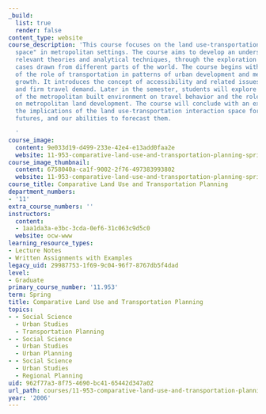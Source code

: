 ```yaml
---
_build:
  list: true
  render: false
content_type: website
course_description: 'This course focuses on the land use-transportation "interaction
  space" in metropolitan settings. The course aims to develop an understanding of
  relevant theories and analytical techniques, through the exploration of various
  cases drawn from different parts of the world. The course begins with an overview
  of the role of transportation in patterns of urban development and metropolitan
  growth. It introduces the concept of accessibility and related issues of individual
  and firm travel demand. Later in the semester, students will explore the influence
  of the metropolitan built environment on travel behavior and the role of transportation
  on metropolitan land development. The course will conclude with an examination of
  the implications of the land use-transportation interaction space for metropolitan
  futures, and our abilities to forecast them.

  '
course_image:
  content: 9e033d19-d499-233e-42e4-e13add0faa2e
  website: 11-953-comparative-land-use-and-transportation-planning-spring-2006
course_image_thumbnail:
  content: 6758040a-ca1f-9002-2f76-497383993802
  website: 11-953-comparative-land-use-and-transportation-planning-spring-2006
course_title: Comparative Land Use and Transportation Planning
department_numbers:
- '11'
extra_course_numbers: ''
instructors:
  content:
  - 1aa1da3a-e3bc-3cda-0ef6-31c063c9d5c0
  website: ocw-www
learning_resource_types:
- Lecture Notes
- Written Assignments with Examples
legacy_uid: 29987753-1f69-9c04-96f7-8767db5f4dad
level:
- Graduate
primary_course_number: '11.953'
term: Spring
title: Comparative Land Use and Transportation Planning
topics:
- - Social Science
  - Urban Studies
  - Transportation Planning
- - Social Science
  - Urban Studies
  - Urban Planning
- - Social Science
  - Urban Studies
  - Regional Planning
uid: 962f77a3-8f75-4690-bc41-65442d347a02
url_path: courses/11-953-comparative-land-use-and-transportation-planning-spring-2006
year: '2006'
---
```

